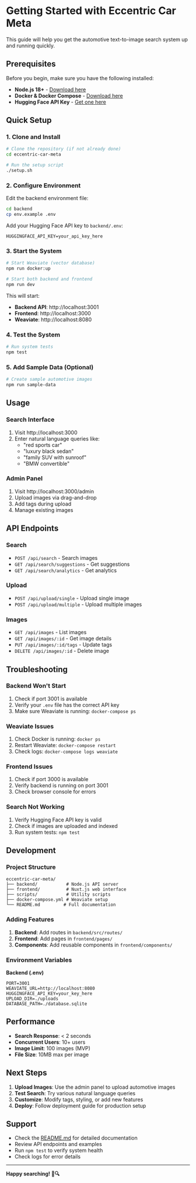 # Getting Started with Eccentric Car Meta

This guide will help you get the automotive text-to-image search system up and running quickly.

## Prerequisites

Before you begin, make sure you have the following installed:

- **Node.js 18+** - [Download here](https://nodejs.org/)
- **Docker & Docker Compose** - [Download here](https://www.docker.com/get-started)
- **Hugging Face API Key** - [Get one here](https://huggingface.co/settings/tokens)

## Quick Setup

### 1. Clone and Install

```bash
# Clone the repository (if not already done)
cd eccentric-car-meta

# Run the setup script
./setup.sh
```

### 2. Configure Environment

Edit the backend environment file:

```bash
cd backend
cp env.example .env
```

Add your Hugging Face API key to `backend/.env`:

```env
HUGGINGFACE_API_KEY=your_api_key_here
```

### 3. Start the System

```bash
# Start Weaviate (vector database)
npm run docker:up

# Start both backend and frontend
npm run dev
```

This will start:
- **Backend API**: http://localhost:3001
- **Frontend**: http://localhost:3000
- **Weaviate**: http://localhost:8080

### 4. Test the System

```bash
# Run system tests
npm test
```

### 5. Add Sample Data (Optional)

```bash
# Create sample automotive images
npm run sample-data
```

## Usage

### Search Interface

1. Visit http://localhost:3000
2. Enter natural language queries like:
   - "red sports car"
   - "luxury black sedan"
   - "family SUV with sunroof"
   - "BMW convertible"

### Admin Panel

1. Visit http://localhost:3000/admin
2. Upload images via drag-and-drop
3. Add tags during upload
4. Manage existing images

## API Endpoints

### Search
- `POST /api/search` - Search images
- `GET /api/search/suggestions` - Get suggestions
- `GET /api/search/analytics` - Get analytics

### Upload
- `POST /api/upload/single` - Upload single image
- `POST /api/upload/multiple` - Upload multiple images

### Images
- `GET /api/images` - List images
- `GET /api/images/:id` - Get image details
- `PUT /api/images/:id/tags` - Update tags
- `DELETE /api/images/:id` - Delete image

## Troubleshooting

### Backend Won't Start

1. Check if port 3001 is available
2. Verify your `.env` file has the correct API key
3. Make sure Weaviate is running: `docker-compose ps`

### Weaviate Issues

1. Check Docker is running: `docker ps`
2. Restart Weaviate: `docker-compose restart`
3. Check logs: `docker-compose logs weaviate`

### Frontend Issues

1. Check if port 3000 is available
2. Verify backend is running on port 3001
3. Check browser console for errors

### Search Not Working

1. Verify Hugging Face API key is valid
2. Check if images are uploaded and indexed
3. Run system tests: `npm test`

## Development

### Project Structure

```
eccentric-car-meta/
├── backend/           # Node.js API server
├── frontend/          # Nuxt.js web interface
├── scripts/           # Utility scripts
├── docker-compose.yml # Weaviate setup
└── README.md         # Full documentation
```

### Adding Features

1. **Backend**: Add routes in `backend/src/routes/`
2. **Frontend**: Add pages in `frontend/pages/`
3. **Components**: Add reusable components in `frontend/components/`

### Environment Variables

**Backend (.env)**
```env
PORT=3001
WEAVIATE_URL=http://localhost:8080
HUGGINGFACE_API_KEY=your_key_here
UPLOAD_DIR=./uploads
DATABASE_PATH=./database.sqlite
```

## Performance

- **Search Response**: < 2 seconds
- **Concurrent Users**: 10+ users
- **Image Limit**: 100 images (MVP)
- **File Size**: 10MB max per image

## Next Steps

1. **Upload Images**: Use the admin panel to upload automotive images
2. **Test Search**: Try various natural language queries
3. **Customize**: Modify tags, styling, or add new features
4. **Deploy**: Follow deployment guide for production setup

## Support

- Check the [README.md](README.md) for detailed documentation
- Review API endpoints and examples
- Run `npm test` to verify system health
- Check logs for error details

---

**Happy searching! 🚗🔍**

